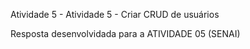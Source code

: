 Atividade 5 - Atividade 5 - Criar CRUD de usuários

Resposta desenvolvidada para a ATIVIDADE 05 (SENAI)
